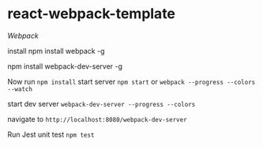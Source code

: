 react-webpack-template
======================

*Webpack*

install
npm install webpack -g

npm install webpack-dev-server -g

Now run `npm install`
start server
`npm start` or `webpack --progress --colors --watch`

start dev server `webpack-dev-server --progress --colors`

navigate to
`http://localhost:8080/webpack-dev-server`


Run Jest unit test
`npm test`
